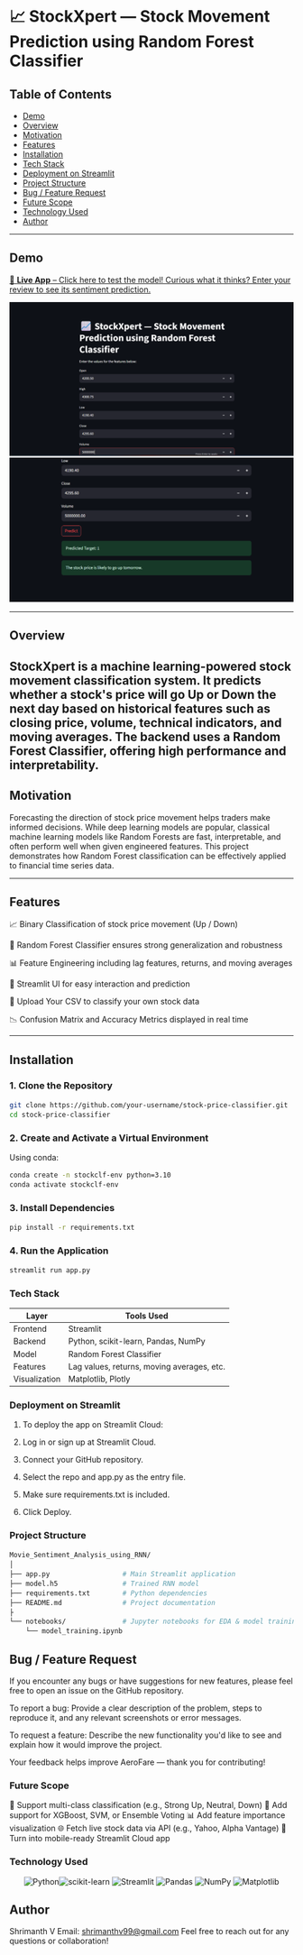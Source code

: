 # 📈  StockXpert — Stock Movement Prediction using Random Forest Classifier

## Table of Contents
- [Demo](#demo)
- [Overview](#overview)
- [Motivation](#motivation)
- [Features](#features)
- [Installation](#installation)
- [Tech Stack](#tech-stack)
- [Deployment on Streamlit](#deployment-on-streamlit)
- [Project Structure](#project-structure)
- [Bug / Feature Request](#bug--feature-request)
- [Future Scope](#future-scope)
- [Technology Used](#technology-used)
- [Author](#author)
---

## Demo

[🚀 **Live App** – Click here to test the model! Curious what it thinks? Enter your review to see its sentiment prediction.](https://shrimanthv-stock-xpert-app-xkxh2t.streamlit.app/)

![Screenshot 1](https://github.com/Shrimanthv/Stock_Xpert/blob/main/Screenshot%202025-07-18%20202258.png?raw=true)
![Screenshot 2](https://github.com/Shrimanthv/Stock_Xpert/blob/main/Screenshot%202025-07-18%20202326.png?raw=true)

---

## Overview

StockXpert is a machine learning-powered stock movement classification system. It predicts whether a stock's price will go Up or Down the next day based on historical features such as closing price, volume, technical indicators, and moving averages. The backend uses a Random Forest Classifier, offering high performance and interpretability.
---

## Motivation

Forecasting the direction of stock price movement helps traders make informed decisions. While deep learning models are popular, classical machine learning models like Random Forests are fast, interpretable, and often perform well when given engineered features. This project demonstrates how Random Forest classification can be effectively applied to financial time series data.

---

## Features

📈 Binary Classification of stock price movement (Up / Down)

🌲 Random Forest Classifier ensures strong generalization and robustness

📊 Feature Engineering including lag features, returns, and moving averages

💬 Streamlit UI for easy interaction and prediction

📁 Upload Your CSV to classify your own stock data

📉 Confusion Matrix and Accuracy Metrics displayed in real time

---

## Installation

### 1. Clone the Repository

```bash
git clone https://github.com/your-username/stock-price-classifier.git
cd stock-price-classifier
```

### 2. Create and Activate a Virtual Environment
Using conda:

```bash
conda create -n stockclf-env python=3.10
conda activate stockclf-env

```

### 3. Install Dependencies
```bash
pip install -r requirements.txt
```
### 4. Run the Application
```bash
streamlit run app.py
```
### Tech Stack
| Layer         | Tools Used                                 |
| ------------- | ------------------------------------------ |
| Frontend      | Streamlit                                  |
| Backend       | Python, scikit-learn, Pandas, NumPy        |
| Model         | Random Forest Classifier                   |
| Features      | Lag values, returns, moving averages, etc. |
| Visualization | Matplotlib, Plotly                         |


### Deployment on Streamlit
1. To deploy the app on Streamlit Cloud:

2. Log in or sign up at Streamlit Cloud.

3. Connect your GitHub repository.

4. Select the repo and app.py as the entry file.

5. Make sure requirements.txt is included.

6. Click Deploy.

### Project Structure
``` bash
Movie_Sentiment_Analysis_using_RNN/
│
├── app.py                  # Main Streamlit application
├── model.h5                # Trained RNN model
├── requirements.txt        # Python dependencies
├── README.md               # Project documentation
├
└── notebooks/              # Jupyter notebooks for EDA & model training
    └── model_training.ipynb
```

## Bug / Feature Request
If you encounter any bugs or have suggestions for new features, please feel free to open an issue on the GitHub repository.

To report a bug:
Provide a clear description of the problem, steps to reproduce it, and any relevant screenshots or error messages.

To request a feature:
Describe the new functionality you'd like to see and explain how it would improve the project.

Your feedback helps improve AeroFare — thank you for contributing!

###  Future Scope
🔀 Support multi-class classification (e.g., Strong Up, Neutral, Down)
🧠 Add support for XGBoost, SVM, or Ensemble Voting
📊 Add feature importance visualization
🌐 Fetch live stock data via API (e.g., Yahoo, Alpha Vantage)
📱 Turn into mobile-ready Streamlit Cloud app


### Technology Used
<p align="center"> <img src="https://www.python.org/static/community_logos/python-logo.png" width="100" title="Python" /><img src="https://scikit-learn.org/stable/_static/scikit-learn-logo-small.png" width="90" title="scikit-learn" /> <img src="https://streamlit.io/images/brand/streamlit-logo-secondary-colormark-darktext.svg" width="140" title="Streamlit" /> <img src="https://pandas.pydata.org/static/img/pandas_mark.svg" width="90" title="Pandas" /> <img src="https://numpy.org/images/logo.svg" width="100" title="NumPy" /> <img src="https://matplotlib.org/_static/logo2_compressed.svg" width="90" title="Matplotlib" /> </p>

## Author
Shrimanth V
Email: shrimanthv99@gmail.com
Feel free to reach out for any questions or collaboration!